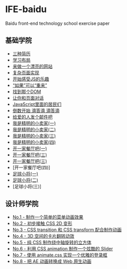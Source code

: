# IFE-baidu
Baidu front-end technology school exercise paper
## 基础学院
* [三种简历](https://robert006.github.io/IFE-baidu/day5/resume.html)
* [学习布局](https://robert006.github.io/IFE-baidu/day6/)
* [来做一个漂亮的网站](https://robert006.github.io/IFE-baidu/day7/)
* [复杂页面实现](https://robert006.github.io/IFE-baidu/day8/)
* [开始感受JS的乐趣](https://robert006.github.io/IFE-baidu/day9/)
* [“如果”可以“重来”](https://robert006.github.io/IFE-baidu/day10/)
* [找到那个DOM](https://robert006.github.io/IFE-baidu/day11/)
* [让你和页面对话](https://robert006.github.io/IFE-baidu/day12/)
* [JavaScript里面的居民们](https://robert006.github.io/IFE-baidu/day13/)
* [倒数开始 滴答滴 滴答滴](https://robert006.github.io/IFE-baidu/day14(date)/)
* [给爱的人发个邮件吧](https://robert006.github.io/IFE-baidu/day15(sendMail)/)
* [我是精明的小卖家(一)](https://robert006.github.io/IFE-baidu/day16(smartSeller1)/)
* [我是精明的小卖家(二)](https://robert006.github.io/IFE-baidu/day17(smartSeller2)/)
* [我是精明的小卖家(三)](https://robert006.github.io/IFE-baidu/day18(smartSeller3)/)
* [我是精明的小卖家(四)](https://robert006.github.io/IFE-baidu/day19(smartSeller4)/)
* [开一家餐厅吧(一)](https://raw.githubusercontent.com/Robert006/IFE-baidu/master/day20(openDR1)/index.html)
* [开一家餐厅吧(三)](https://robert006.github.io/IFE-baidu/day21(openDR2)/)
* [开一家餐厅吧(三)](https://robert006.github.io/IFE-baidu/day22(openDR3)/)
* [开一家餐厅吧(四)]
* [足球小将(一)](https://robert006.github.io/IFE-baidu/day24(soccerBoy1)/)
* [足球小将(二)](https://robert006.github.io/IFE-baidu/day25(soccerBoy2)/)
* [足球小将(三)]

## 设计师学院
* [No.1 - 制作一个简单的菜单动画效果](https://robert006.github.io/IFE-baidu/design/no1.html)
* [No.2 - 初步接触 CSS 2D 变形](https://robert006.github.io/IFE-baidu/design/no2.html)
* [No.3 - CSS transition 和 CSS transform 配合制作动画](https://robert006.github.io/IFE-baidu/design/no3.html)
* [No.4 - 3D 空间的卡片翻转动效](https://robert006.github.io/IFE-baidu/design/no4.html)
* [No.5 - 纯 CSS 制作绕中轴旋转的立方体](https://robert006.github.io/IFE-baidu/design/no5.html)
* [No.6 - 利用 CSS animation 制作一个炫酷的 Slider](https://robert006.github.io/IFE-baidu/design/no6.html)
* [No.7 - 使用 animate.css 实现一个优雅的登录框](https://robert006.github.io/IFE-baidu/design/no7.html)
* [No.8 - 把 AE 动画转换成 Web 原生动画](https://robert006.github.io/IFE-baidu/design/no8.html)